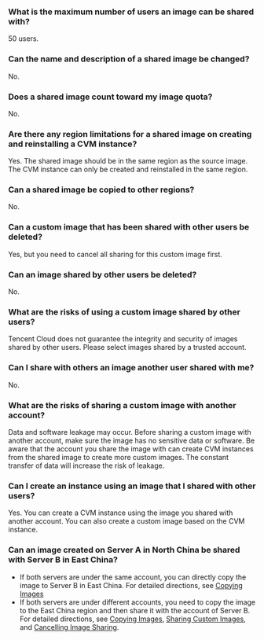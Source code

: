 ### What is the maximum number of users an image can be shared with?

50 users.

### Can the name and description of a shared image be changed?

No.

### Does a shared image count toward my image quota?

No.

### Are there any region limitations for a shared image on creating and reinstalling a CVM instance?

Yes. The shared image should be in the same region as the source image. The CVM instance can only be created and reinstalled in the same region.

### Can a shared image be copied to other regions?

No.

### Can a custom image that has been shared with other users be deleted?

Yes, but you need to cancel all sharing for this custom image first.

### Can an image shared by other users be deleted?

No.

### What are the risks of using a custom image shared by other users?

Tencent Cloud does not guarantee the integrity and security of images shared by other users. Please select images shared by a trusted account.

### Can I share with others an image another user shared with me?

No.

### What are the risks of sharing a custom image with another account?

Data and software leakage may occur. Before sharing a custom image with another account, make sure the image has no sensitive data or software. Be aware that the account you share the image with can create CVM instances from the shared image to create more custom images. The constant transfer of data will increase the risk of leakage.

### Can I create an instance using an image that I shared with other users?

Yes. You can create a CVM instance using the image you shared with another account. You can also create a custom image based on the CVM instance.

### Can an image created on Server A in North China be shared with Server B in East China?

- If both servers are under the same account, you can directly copy the image to Server B in East China. For detailed directions, see [Copying Images](https://intl.cloud.tencent.com/document/product/213/4943)
- If both servers are under different accounts, you need to copy the image to the East China region and then share it with the account of Server B. For detailed directions, see [Copying Images](https://intl.cloud.tencent.com/document/product/213/4943), [Sharing Custom Images](https://intl.cloud.tencent.com/document/product/213/4944), and [Cancelling Image Sharing](https://intl.cloud.tencent.com/document/product/213/7148).

